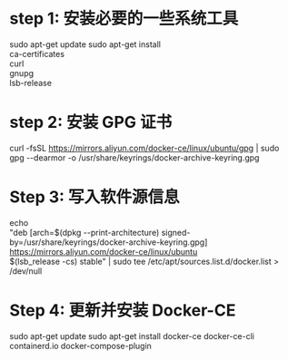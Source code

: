 # step 1: 安装必要的一些系统工具

sudo apt-get update
sudo apt-get install \
 ca-certificates \
 curl \
 gnupg \
 lsb-release

# step 2: 安装 GPG 证书

curl -fsSL https://mirrors.aliyun.com/docker-ce/linux/ubuntu/gpg | sudo gpg --dearmor -o /usr/share/keyrings/docker-archive-keyring.gpg

# Step 3: 写入软件源信息

echo \
 "deb [arch=$(dpkg --print-architecture) signed-by=/usr/share/keyrings/docker-archive-keyring.gpg] https://mirrors.aliyun.com/docker-ce/linux/ubuntu \
 $(lsb_release -cs) stable" | sudo tee /etc/apt/sources.list.d/docker.list > /dev/null

# Step 4: 更新并安装 Docker-CE

sudo apt-get update
sudo apt-get install docker-ce docker-ce-cli containerd.io docker-compose-plugin
